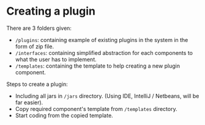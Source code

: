 # Creating a plugin

There are 3 folders given:
- `/plugins`: containing example of existing plugins in the system in the form of zip file.
- `/interfaces`: containing simplified abstraction for each components to what the user has to implement.
- `/templates`: containing the template to help creating a new plugin component.

Steps to create a plugin:
- Including all jars in `/jars` directory. (Using IDE, IntelliJ / Netbeans, will be far easier).
- Copy required component's template from `/templates` directory.
- Start coding from the copied template.